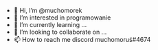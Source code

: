 - 👋 Hi, I’m  @muchomorek
- 👀 I’m interested in programowanie
- 🌱 I’m currently learning ...
- 💞️ I’m looking to collaborate on ...
- 📫 How to reach me discord muchomoruś#4674

<!---
jokus425/jokus425 is a ✨ special ✨ repository because its `README.md` (this file) appears on your GitHub profile.
You can click the Preview link to take a look at your changes.
--->
